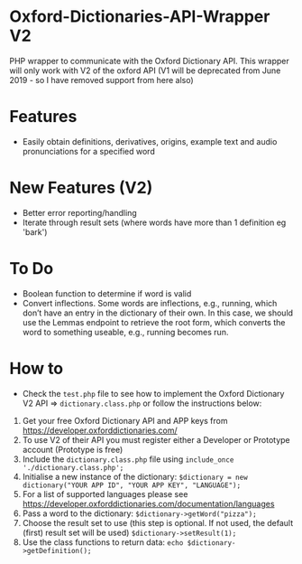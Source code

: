 # Oxford-Dictionaries-API-Wrapper V2
PHP wrapper to communicate with the Oxford Dictionary API. This wrapper will only work with V2 of the oxford API (V1 will be deprecated from June 2019 - so I have removed support from here also)

# Features
- Easily obtain definitions, derivatives, origins, example text and audio pronunciations for a specified word

# New Features (V2)
- Better error reporting/handling
- Iterate through result sets (where words have more than 1 definition eg 'bark')

# To Do
- Boolean function to determine if word is valid
- Convert inflections. Some words are inflections, e.g., running, which don’t have an entry in the dictionary of their own. In this case, we should use the Lemmas endpoint to retrieve the root form, which converts the word to something useable, e.g., running becomes run.

# How to
- Check the `test.php` file to see how to implement the Oxford Dictionary V2 API => `dictionary.class.php` or follow the instructions below:

1. Get your free Oxford Dictionary API and APP keys from https://developer.oxforddictionaries.com/
2. To use V2 of their API you must register either a Developer or Prototype account (Prototype is free)
3. Include the `dictionary.class.php` file using `include_once './dictionary.class.php';`
4. Initialise a new instance of the dictionary: `$dictionary = new dictionary("YOUR APP ID", "YOUR APP KEY", "LANGUAGE");`
5. For a list of supported languages please see https://developer.oxforddictionaries.com/documentation/languages
6. Pass a word to the dictionary: `$dictionary->getWord("pizza");`
7. Choose the result set to use (this step is optional. If not used, the default (first) result set will be used) `$dictionary->setResult(1);`
8. Use the class functions to return data: `echo $dictionary->getDefinition();`
